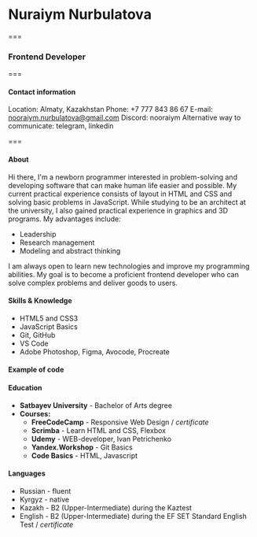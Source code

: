 # Nuraiym Nurbulatova
===
### Frontend Developer
===

#### Contact information
Location: Almaty, Kazakhstan
Phone: +7 777 843 86 67
E-mail: nooraiym.nurbulatova@gmail.com
Discord: nooraiym
Alternative way to communicate: telegram, linkedin

===

#### About
Hi there, I'm a newborn programmer interested in problem-solving and developing software that can make human life easier and possible.
My current practical experience consists of layout in HTML and CSS and solving basic problems in JavaScript. While studying to be an architect at the university, I also gained practical experience in graphics and 3D programs. My advantages include:

* Leadership
* Research management
* Modeling and abstract thinking

I am always open to learn new technologies and improve my programming abilities. My goal is to become a proficient frontend developer who can solve complex problems and deliver goods to users.

#### Skills & Knowledge
* HTML5 and CSS3
* JavaScript Basics
* Git, GitHub
* VS Code
* Adobe Photoshop, Figma, Avocode, Procreate

#### Example of code

#### Education
* **Satbayev University** - Bachelor of Arts degree
* **Courses:**
    * **FreeCodeCamp** - Responsive Web Design / *certificate*
    * **Scrimba** - Learn HTML and CSS, Flexbox
    * **Udemy** - WEB-developer, Ivan Petrichenko
    * **Yandex.Workshop** - Git Basics
    * **Code Basics** - HTML, Javascript

#### Languages
* Russian - fluent
* Kyrgyz - native
* Kazakh - B2 (Upper-Intermediate) during the Kaztest
* English - B2 (Upper-Intermediate) during the EF SET Standard English Test / *certificate*